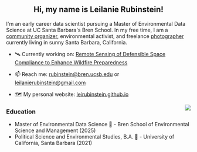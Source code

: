 <h2 align="center">Hi, my name is Leilanie Rubinstein!</h2>

I'm an early career data scientist pursuing a Master of Environmental Data Science at UC Santa Barbara's Bren School. In my free time, I am a
[community organizer](https://www.santabarbarayoungdems.org/executive-board), environmental activist, and freelance [photographer](https://leirubinstein.github.io/nature-photography.html) currently living in sunny Santa Barbara, California. 

- 🛰️ Currently working on: [Remote Sensing of Defensible Space Compliance to Enhance Wildfire Preparedness](https://github.com/wildfire-prep)
  
- 📫 Reach me: rubinstein@bren.ucsb.edu or leilanierubinstein@gmail.com
  
- 🗺️ My personal website: [leirubinstein.github.io](https://leirubinstein.github.io/)

<img align="right" src="https://github-readme-stats.vercel.app/api/top-langs/?username=leirubinstein&theme=catppuccin_mocha&layout=compact">

<h3> Education </h3>

- Master of Environmental Data Science 🌿 - Bren School of Environmental Science and Management (2025)
- Political Science and Environmental Studies, B.A. 🌊 - University of California, Santa Barbara (2021)




<!--
--
## What am I up to?
- 🌱 I’m learning how to code!
  
<center><img align='center' src='https://github.com/user-attachments/assets/aea9a402-2bff-474b-b5ea-33ac73e77884' width='300'></center>

**leirubinstein/leirubinstein** is a ✨ _special_ ✨ repository because its `README.md` (this file) appears on your GitHub profile.

Here are some ideas to get you started:

- 🔭 I’m currently working on ...
- 🌱 I’m currently learning ...
- 👯 I’m looking to collaborate on ...
- 🤔 I’m looking for help with ...
- 💬 Ask me about ...
- 📫 How to reach me: ...
- 😄 Pronouns: ...
- ⚡ Fun fact: ...
-->

